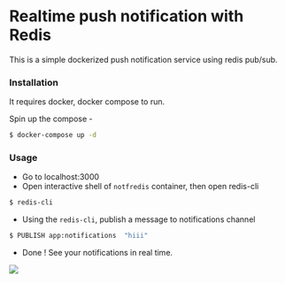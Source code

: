# Realtime push notification with Redis

This is a simple dockerized push notification service using redis pub/sub.


### Installation

It requires docker, docker compose to run.

Spin up the compose  - 

```sh
$ docker-compose up -d 
```

### Usage

 - Go to localhost:3000
 - Open interactive shell of `notfredis` container, then open redis-cli
```sh
$ redis-cli
```
 - Using the `redis-cli`, publish a message to notifications channel 
```sh
$ PUBLISH app:notifications  "hiii"
```
 - Done ! See your notifications in real time.

![](demo.gif)
